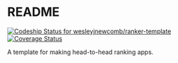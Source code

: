 # README

[ ![Codeship Status for wesleyjnewcomb/ranker-template](https://app.codeship.com/projects/83cb8420-6331-0135-62b8-16c0eeebd77f/status?branch=master)](https://app.codeship.com/projects/240064)
[![Coverage Status](https://coveralls.io/repos/github/wesleyjnewcomb/ranker-template/badge.svg?branch=master)](https://coveralls.io/github/wesleyjnewcomb/ranker-template?branch=master)

A template for making head-to-head ranking apps.
